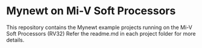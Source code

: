 # Mynewt on Mi-V Soft Processors

This repository contains the Mynewt example projects running on the Mi-V Soft Processors (RV32) 
Refer the readme.md in each project folder for more details.